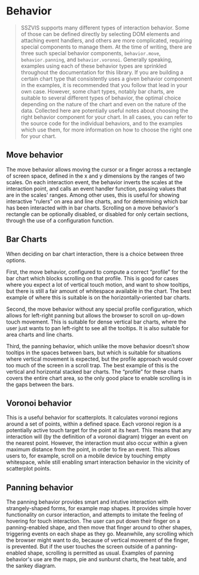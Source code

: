 # Behavior

> SSZVIS supports many different types of interaction behavior. Some of those can be defined directly by selecting DOM elements and attaching event handlers, and others are more complicated, requiring special components to manage them. At the time of writing, there are three such special behavior components, `behavior.move`, `behavior.panning`, and `behavior.voronoi`. Generally speaking, examples using each of these behavior types are sprinkled throughout the documentation for this library. If you are building a certain chart type that consistently uses a given behavior component in the examples, it is recommended that you follow that lead in your own case. However, some chart types, notably bar charts, are suitable to several different types of behavior, the optimal choice depending on the nature of the chart and even on the nature of the data. Collected here are potentially useful notes about choosing the right behavior component for your chart. In all cases, you can refer to the source code for the individual behaviors, and to the examples which use them, for more information on how to choose the right one for your chart.

## Move behavior

The move behavior allows moving the cursor or a finger across a rectangle of screen space, defined in the x and y dimensions by the ranges of two scales. On each interaction event, the behavior inverts the scales at the interaction point, and calls an event handler function, passing values that are in the scales' ranges. Among other uses, this is useful for showing interactive "rulers" on area and line charts, and for determining which bar has been interacted with in bar charts. Scrolling on a move behavior's rectangle can be optionally disabled, or disabled for only certain sections, through the use of a configuration function.

## Bar Charts

When deciding on bar chart interaction, there is a choice between three options.

First, the move behavior, configured to compute a correct “profile” for the bar chart which blocks scrolling on that profile. This is good for cases where you expect a lot of vertical touch motion, and want to show tooltips, but there is still a fair amount of whitespace available in the chart. The best example of where this is suitable is on the horizontally-oriented bar charts.

Second, the move behavior without any special profile configuration, which allows for left-right panning but allows the browser to scroll on up-down touch movement. This is suitable for dense vertical bar charts, where the user just wants to pan left-right to see all the tooltips. It is also suitable for area charts and line charts.

Third, the panning behavior, which unlike the move behavior doesn’t show tooltips in the spaces between bars, but which is suitable for situations where vertical movement is expected, but the profile approach would cover too much of the screen in a scroll trap. The best example of this is the vertical and horizontal stacked bar charts. The “profile” for these charts covers the entire chart area, so the only good place to enable scrolling is in the gaps between the bars.

## Voronoi behavior

This is a useful behavior for scatterplots. It calculates voronoi regions around a set of points, within a defined space. Each voronoi region is a potentially active touch target for the point at its heart. This means that any interaction will (by the definition of a voronoi diagram) trigger an event on the nearest point. However, the interaction must also occur within a given maximum distance from the point, in order to fire an event. This allows users to, for example, scroll on a mobile device by touching empty whitespace, while still enabling smart interaction behavior in the vicinity of scatterplot points.

## Panning behavior

The panning behavior provides smart and intutive interaction with strangely-shaped forms, for example map shapes. It provides simple hover functionality on cursor interaction, and attempts to imitate the feeling of hovering for touch interaction. The user can put down their finger on a panning-enabled shape, and then move that finger around to other shapes, triggering events on each shape as they go. Meanwhile, any scrolling which the browser might want to do, because of vertical movement of the finger, is prevented. But if the user touches the screen outside of a panning-enabled shape, scrolling is permitted as usual. Examples of panning behavior's use are the maps, pie and sunburst charts, the heat table, and the sankey diagram.
